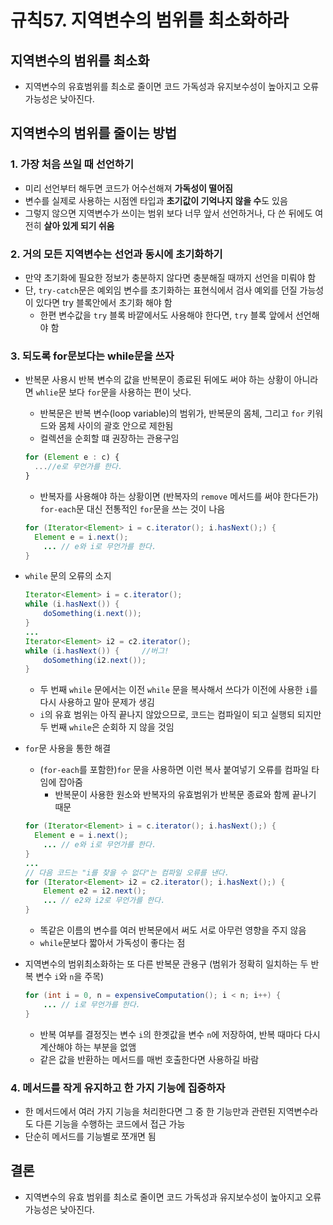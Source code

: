 # 규칙57. 지역변수의 범위를 최소화하라

## 지역변수의 범위를 최소화

- 지역변수의 유효범위를 최소로 줄이면 코드 가독성과 유지보수성이 높아지고 오류 가능성은 낮아진다.



## 지역변수의 범위를 줄이는 방법

### 1. 가장 처음 쓰일 때 선언하기

- 미리 선언부터 해두면 코드가 어수선해져 **가독성이 떨어짐**
- 변수를 실제로 사용하는 시점엔 타입과 **초기값이 기억나지 않을 수**도 있음
- 그렇지 않으면 지역변수가 쓰이는 범위 보다 너무 앞서 선언하거나, 다 쓴 뒤에도 여전히 **살아 있게 되기 쉬움**

### 2. 거의 모든 지역변수는  선언과 동시에 초기화하기

- 만약 초기화에 필요한 정보가 충분하지 않다면 충분해질 때까지 선언을 미뤄야 함
- 단, ```try-catch```문은 예외임 변수를 초기화하는 표현식에서 검사 예외를 던질 가능성이 있다면 try 블록안에서 초기화 해야 함
  - 한편 변수값을 ```try``` 블록 바깥에서도 사용해야 한다면, ```try``` 블록 앞에서 선언해야 함

### 3. 되도록 for문보다는 while문을 쓰자

- 반복문 사용시 반복 변수의 값을 반복문이 종료된 뒤에도 써야 하는 상황이 아니라면 ```whlie```문 보다 ```for```문을 사용하는 편이 낫다. 

  - 반복문은 반복 변수(loop variable)의 범위가, 반복문의 몸체, 그리고 ```for``` 키워드와 몸체 사이의 괄호 안으로 제한됨
  - 컬렉션을 순회할 떄 권장하는 관용구임

  ```javascript
  for (Element e : c) {
  	...//e로 무언가를 한다.
  }
  ```

  - 반복자를 사용해야 하는 상황이면 (반복자의 ```remove``` 메서드를 써야 한다든가) ```for-each```문 대신 전통적인 ```for```문을 쓰는 것이 나음

  ```java
  for (Iterator<Element> i = c.iterator(); i.hasNext();) {
  	Element e = i.next();
      ... // e와 i로 무언가를 한다.
  }
  ```

- ```while``` 문의 오류의 소지

  ```java
  Iterator<Element> i = c.iterator();
  while (i.hasNext()) {
      doSomething(i.next());
  }
  ... 
  Iterator<Element> i2 = c2.iterator();
  while (i.hasNext()) {		//버그!
      doSomething(i2.next());
  }
  ```

  - 두 번째 ```while``` 문에서는 이전 ```while``` 문을 복사해서 쓰다가 이전에 사용한 `i`를 다시 사용하고 말아 문제가 생김
  - ```i```의 유효 범위는 아직 끝나지 않았으므로, 코드는 컴파일이 되고 실행되 되지만 두 번째 ```while```은 순회하 지 않을 것임

- ```for```문 사용을 통한 해결

  - (```for-each```를 포함한)```for``` 문을 사용하면 이런 복사 붙여넣기 오류를 컴파일 타임에 잡아줌
    - 반복문이 사용한 원소와 반복자의 유효범위가 반복문 종료와 함께 끝나기 때문

  ```java
  for (Iterator<Element> i = c.iterator(); i.hasNext();) {
  	Element e = i.next();
      ... // e와 i로 무언가를 한다.
  }
  ...
  // 다음 코드는 "i를 찾을 수 없다"는 컴파일 오류를 낸다.
  for (Iterator<Element> i2 = c2.iterator(); i.hasNext();) {
      Element e2 = i2.next();
      ... // e2와 i2로 무언가를 한다.
  }
  ```

  - 똑같은 이름의 변수를 여러 반복문에서 써도 서로 아무런 영향을 주지 않음
  - ```while```문보다 짧아서 가독성이 좋다는 점

- 지역변수의 범위최소화하는 또 다른 반복문 관용구 (범위가 정확히 일치하는 두 반복 변수 ```i```와 ```n```을 주목)

  ```java
  for (int i = 0, n = expensiveComputation(); i < n; i++) {
      ... // i로 무언가를 한다.
  }
  ```

  - 반복 여부를 결정짓는 변수 ```i```의 한곗값을 변수 ```n```에 저장하여, 반복 때마다 다시 계산해야 하는 부분을 없앰
  - 같은 값을 반환하는 메서드를 매번 호출한다면 사용하길 바람

### 4. 메서드를 작게 유지하고 한 가지 기능에 집중하자

- 한 메서드에서 여러 가지 기능을 처리한다면 그 중 한 기능만과 관련된 지역변수라도 다른 기능을 수행하는 코드에서 접근 가능
- 단순히 메서드를 기능별로 쪼개면 됨



## 결론 

- 지역변수의 유효 범위를 최소로 줄이면 코드 가독성과 유지보수성이 높아지고 오류 가능성은 낮아진다. 
